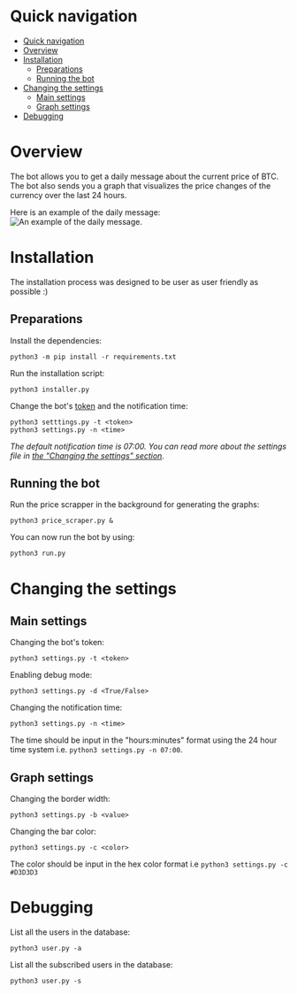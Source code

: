 # Quick navigation
- [Quick navigation](#quick-navigation)
- [Overview](#overview)
- [Installation](#installation)
  - [Preparations](#preparations)
  - [Running the bot](#running-the-bot)
- [Changing the settings](#changing-the-settings)
  - [Main settings](#main-settings)
  - [Graph settings](#graph-settings)
- [Debugging](#debugging)
 
# Overview
The bot allows you to get a daily message about the current price of BTC. 
The bot also sends you a graph that visualizes the price changes of the currency over the last 24 hours.

Here is an example of the daily message:
![An example of the daily message.](https://i.ibb.co/bmwJpH3/image.png)

# Installation
The installation process was designed to be user as user friendly as possible :)
## Preparations
Install the dependencies:

    python3 -m pip install -r requirements.txt
Run the installation script:

    python3 installer.py
Change the bot's [token](https://core.telegram.org/bots#3-how-do-i-create-a-bot) and the notification time:

    python3 setttings.py -t <token>
    python3 settings.py -n <time>

 _The default notification time is 07:00. You can read more about the settings file in [the "Changing the settings" section](#changing-the-settings)._

## Running the bot
Run the price scrapper in the background for generating the graphs:

    python3 price_scraper.py &

You can now run the bot by using:

    python3 run.py
    

# Changing the settings
## Main settings
Changing the bot's token:

    python3 settings.py -t <token>

Enabling debug mode:

    python3 settings.py -d <True/False>
    
 Changing the notification time:
 
    python3 settings.py -n <time>
   
 The time should be input in the "hours:minutes" format using the 24 hour time system i.e. `python3 settings.py -n 07:00`.

## Graph settings
Changing the border width:

    python3 settings.py -b <value>

Changing the bar color:

    python3 settings.py -c <color>

The color should be input in the hex color format i.e `python3 settings.py -c #D3D3D3`

# Debugging
List all the users in the database:

    python3 user.py -a
    
 List all the subscribed users in the database:

    python3 user.py -s
